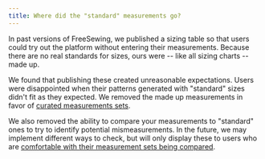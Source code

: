 ```yaml
---
title: Where did the "standard" measurements go?
---
```


In past versions of FreeSewing, we published a sizing table so that users could try out the platform without entering their measurements. Because there are no real standards for sizes, ours were -- like all sizing charts -- made up.

We found that publishing these created unreasonable expectations. Users were disappointed when their patterns generated with "standard" sizes didn't fit as they expected. We removed the made up measurements in favor of [curated measurements sets](https://freesewing.org/curated-sets).

We also removed the ability to compare your measurements to "standard" ones to try to identify potential mismeasurements. In the future, we may implement different ways to check, but will only display these to users who are [comfortable with their measurement sets being compared](https://freesewing.org/account/compare).
